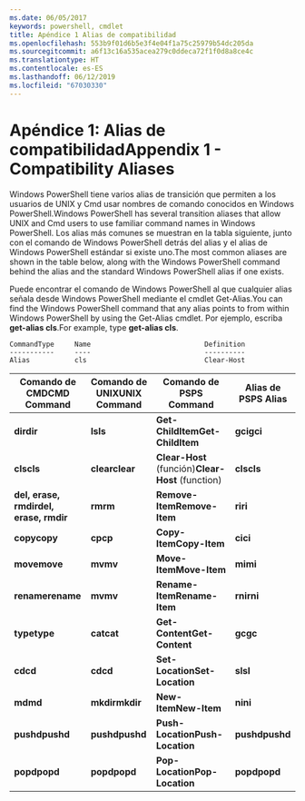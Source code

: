 ```yaml
---
ms.date: 06/05/2017
keywords: powershell, cmdlet
title: Apéndice 1 Alias de compatibilidad
ms.openlocfilehash: 553b9f01d6b5e3f4e04f1a75c25979b54dc205da
ms.sourcegitcommit: a6f13c16a535acea279c0ddeca72f1f0d8a8ce4c
ms.translationtype: HT
ms.contentlocale: es-ES
ms.lasthandoff: 06/12/2019
ms.locfileid: "67030330"
---
```

# <a name="appendix-1---compatibility-aliases"></a><span data-ttu-id="a7043-103">Apéndice 1: Alias de compatibilidad</span><span class="sxs-lookup"><span data-stu-id="a7043-103">Appendix 1 - Compatibility Aliases</span></span>

<span data-ttu-id="a7043-104">Windows PowerShell tiene varios alias de transición que permiten a los usuarios de UNIX y Cmd usar nombres de comando conocidos en Windows PowerShell.</span><span class="sxs-lookup"><span data-stu-id="a7043-104">Windows PowerShell has several transition aliases that allow UNIX and Cmd users to use familiar command names in Windows PowerShell.</span></span> <span data-ttu-id="a7043-105">Los alias más comunes se muestran en la tabla siguiente, junto con el comando de Windows PowerShell detrás del alias y el alias de Windows PowerShell estándar si existe uno.</span><span class="sxs-lookup"><span data-stu-id="a7043-105">The most common aliases are shown in the table below, along with the Windows PowerShell command behind the alias and the standard Windows PowerShell alias if one exists.</span></span>

<span data-ttu-id="a7043-106">Puede encontrar el comando de Windows PowerShell al que cualquier alias señala desde Windows PowerShell mediante el cmdlet Get-Alias.</span><span class="sxs-lookup"><span data-stu-id="a7043-106">You can find the Windows PowerShell command that any alias points to from within Windows PowerShell by using the Get-Alias cmdlet.</span></span> <span data-ttu-id="a7043-107">Por ejemplo, escriba **get-alias cls**.</span><span class="sxs-lookup"><span data-stu-id="a7043-107">For example, type **get-alias cls**.</span></span>

```
CommandType     Name                            Definition
-----------     ----                            ----------
Alias           cls                             Clear-Host
```

|<span data-ttu-id="a7043-108">Comando de CMD</span><span class="sxs-lookup"><span data-stu-id="a7043-108">CMD Command</span></span>|<span data-ttu-id="a7043-109">Comando de UNIX</span><span class="sxs-lookup"><span data-stu-id="a7043-109">UNIX Command</span></span>|<span data-ttu-id="a7043-110">Comando de PS</span><span class="sxs-lookup"><span data-stu-id="a7043-110">PS Command</span></span>|<span data-ttu-id="a7043-111">Alias de PS</span><span class="sxs-lookup"><span data-stu-id="a7043-111">PS Alias</span></span>|
|---------------|----------------|--------------|------------|
|<span data-ttu-id="a7043-112">**dir**</span><span class="sxs-lookup"><span data-stu-id="a7043-112">**dir**</span></span>|<span data-ttu-id="a7043-113">**ls**</span><span class="sxs-lookup"><span data-stu-id="a7043-113">**ls**</span></span>|<span data-ttu-id="a7043-114">**Get-ChildItem**</span><span class="sxs-lookup"><span data-stu-id="a7043-114">**Get-ChildItem**</span></span>|<span data-ttu-id="a7043-115">**gci**</span><span class="sxs-lookup"><span data-stu-id="a7043-115">**gci**</span></span>|
|<span data-ttu-id="a7043-116">**cls**</span><span class="sxs-lookup"><span data-stu-id="a7043-116">**cls**</span></span>|<span data-ttu-id="a7043-117">**clear**</span><span class="sxs-lookup"><span data-stu-id="a7043-117">**clear**</span></span>|<span data-ttu-id="a7043-118">**Clear-Host** (función)</span><span class="sxs-lookup"><span data-stu-id="a7043-118">**Clear-Host** (function)</span></span>|<span data-ttu-id="a7043-119">**cls**</span><span class="sxs-lookup"><span data-stu-id="a7043-119">**cls**</span></span>|
|<span data-ttu-id="a7043-120">**del, erase, rmdir**</span><span class="sxs-lookup"><span data-stu-id="a7043-120">**del, erase, rmdir**</span></span>|<span data-ttu-id="a7043-121">**rm**</span><span class="sxs-lookup"><span data-stu-id="a7043-121">**rm**</span></span>|<span data-ttu-id="a7043-122">**Remove-Item**</span><span class="sxs-lookup"><span data-stu-id="a7043-122">**Remove-Item**</span></span>|<span data-ttu-id="a7043-123">**ri**</span><span class="sxs-lookup"><span data-stu-id="a7043-123">**ri**</span></span>|
|<span data-ttu-id="a7043-124">**copy**</span><span class="sxs-lookup"><span data-stu-id="a7043-124">**copy**</span></span>|<span data-ttu-id="a7043-125">**cp**</span><span class="sxs-lookup"><span data-stu-id="a7043-125">**cp**</span></span>|<span data-ttu-id="a7043-126">**Copy-Item**</span><span class="sxs-lookup"><span data-stu-id="a7043-126">**Copy-Item**</span></span>|<span data-ttu-id="a7043-127">**ci**</span><span class="sxs-lookup"><span data-stu-id="a7043-127">**ci**</span></span>|
|<span data-ttu-id="a7043-128">**move**</span><span class="sxs-lookup"><span data-stu-id="a7043-128">**move**</span></span>|<span data-ttu-id="a7043-129">**mv**</span><span class="sxs-lookup"><span data-stu-id="a7043-129">**mv**</span></span>|<span data-ttu-id="a7043-130">**Move-Item**</span><span class="sxs-lookup"><span data-stu-id="a7043-130">**Move-Item**</span></span>|<span data-ttu-id="a7043-131">**mi**</span><span class="sxs-lookup"><span data-stu-id="a7043-131">**mi**</span></span>|
|<span data-ttu-id="a7043-132">**rename**</span><span class="sxs-lookup"><span data-stu-id="a7043-132">**rename**</span></span>|<span data-ttu-id="a7043-133">**mv**</span><span class="sxs-lookup"><span data-stu-id="a7043-133">**mv**</span></span>|<span data-ttu-id="a7043-134">**Rename-Item**</span><span class="sxs-lookup"><span data-stu-id="a7043-134">**Rename-Item**</span></span>|<span data-ttu-id="a7043-135">**rni**</span><span class="sxs-lookup"><span data-stu-id="a7043-135">**rni**</span></span>|
|<span data-ttu-id="a7043-136">**type**</span><span class="sxs-lookup"><span data-stu-id="a7043-136">**type**</span></span>|<span data-ttu-id="a7043-137">**cat**</span><span class="sxs-lookup"><span data-stu-id="a7043-137">**cat**</span></span>|<span data-ttu-id="a7043-138">**Get-Content**</span><span class="sxs-lookup"><span data-stu-id="a7043-138">**Get-Content**</span></span>|<span data-ttu-id="a7043-139">**gc**</span><span class="sxs-lookup"><span data-stu-id="a7043-139">**gc**</span></span>|
|<span data-ttu-id="a7043-140">**cd**</span><span class="sxs-lookup"><span data-stu-id="a7043-140">**cd**</span></span>|<span data-ttu-id="a7043-141">**cd**</span><span class="sxs-lookup"><span data-stu-id="a7043-141">**cd**</span></span>|<span data-ttu-id="a7043-142">**Set-Location**</span><span class="sxs-lookup"><span data-stu-id="a7043-142">**Set-Location**</span></span>|<span data-ttu-id="a7043-143">**sl**</span><span class="sxs-lookup"><span data-stu-id="a7043-143">**sl**</span></span>|
|<span data-ttu-id="a7043-144">**md**</span><span class="sxs-lookup"><span data-stu-id="a7043-144">**md**</span></span>|<span data-ttu-id="a7043-145">**mkdir**</span><span class="sxs-lookup"><span data-stu-id="a7043-145">**mkdir**</span></span>|<span data-ttu-id="a7043-146">**New-Item**</span><span class="sxs-lookup"><span data-stu-id="a7043-146">**New-Item**</span></span>|<span data-ttu-id="a7043-147">**ni**</span><span class="sxs-lookup"><span data-stu-id="a7043-147">**ni**</span></span>|
|<span data-ttu-id="a7043-148">**pushd**</span><span class="sxs-lookup"><span data-stu-id="a7043-148">**pushd**</span></span>|<span data-ttu-id="a7043-149">**pushd**</span><span class="sxs-lookup"><span data-stu-id="a7043-149">**pushd**</span></span>|<span data-ttu-id="a7043-150">**Push-Location**</span><span class="sxs-lookup"><span data-stu-id="a7043-150">**Push-Location**</span></span>|<span data-ttu-id="a7043-151">**pushd**</span><span class="sxs-lookup"><span data-stu-id="a7043-151">**pushd**</span></span>|
|<span data-ttu-id="a7043-152">**popd**</span><span class="sxs-lookup"><span data-stu-id="a7043-152">**popd**</span></span>|<span data-ttu-id="a7043-153">**popd**</span><span class="sxs-lookup"><span data-stu-id="a7043-153">**popd**</span></span>|<span data-ttu-id="a7043-154">**Pop-Location**</span><span class="sxs-lookup"><span data-stu-id="a7043-154">**Pop-Location**</span></span>|<span data-ttu-id="a7043-155">**popd**</span><span class="sxs-lookup"><span data-stu-id="a7043-155">**popd**</span></span>|
